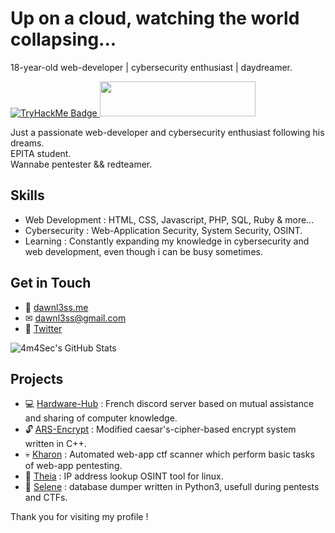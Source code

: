 <!-- Header -->
# Up on a cloud, watching the world collapsing...
18-year-old web-developer | cybersecurity enthusiast | daydreamer.

<!-- Badge -->
<a href="https://tryhackme.com/p/dawnl3ss"> ![TryHackMe Badge](https://tryhackme-badges.s3.amazonaws.com/dawnl3ss.png) </a>
<a href="https://app.hackthebox.com/profile/1321357"><img src="https://www.hackthebox.com/badge/image/1321357" width="249" height="56"></a>

<!-- Introduction -->
Just a passionate web-developer and cybersecurity enthusiast following his dreams.  
EPITA student.  
Wannabe pentester && redteamer.

<!-- Skills -->
## Skills
- Web Development : HTML, CSS, Javascript, PHP, SQL, Ruby & more...
- Cybersecurity : Web-Application Security, System Security, OSINT.
- Learning : Constantly expanding my knowledge in cybersecurity and web development, even though i can be busy sometimes.

<!-- Contact Me -->
## Get in Touch
- 🔰 [dawnl3ss.me](http://dawnl3ss.me/)
- ✉ <a href="mailto:dawnl3ss@gmail.com"> dawnl3ss@gmail.com </a>
- 💎 [Twitter](https://twitter.com/4m4Sec)

<!-- GitHub Stats -->
![4m4Sec's GitHub Stats](https://github-readme-stats.vercel.app/api?username=dawnl3ss&show_icons=true&count_private=true&theme=dark)

<!-- Projects -->
## Projects
- 💻 [Hardware-Hub](http://hardware-hub.fr) : French discord server based on mutual assistance and sharing of computer knowledge.
- 🔓 [ARS-Encrypt](https://github.com/dawnl3ss/ARS-Encrypt) : Modified caesar's-cipher-based encrypt system written in C++.
- 💀 [Kharon](https://github.com/dawnl3ss/Kharon) : Automated web-app ctf scanner which perform basic tasks of web-app pentesting.
- 🔎 [Theia](https://github.com/dawnl3ss/Theia) : IP address lookup OSINT tool for linux.
- 📂 [Selene](https://github.com/dawnl3ss/Selene) : database dumper written in Python3, usefull during pentests and CTFs.

<!-- Footer -->
Thank you for visiting my profile ! 
